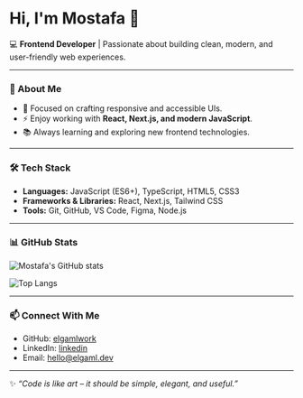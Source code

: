 # Hi, I'm Mostafa 👋  

💻 **Frontend Developer** | Passionate about building clean, modern, and user-friendly web experiences.  

---

### 🚀 About Me
- 🎨 Focused on crafting responsive and accessible UIs.  
- ⚡ Enjoy working with **React, Next.js, and modern JavaScript**.  
- 📚 Always learning and exploring new frontend technologies.  

---

### 🛠️ Tech Stack
- **Languages:** JavaScript (ES6+), TypeScript, HTML5, CSS3  
- **Frameworks & Libraries:** React, Next.js, Tailwind CSS  
- **Tools:** Git, GitHub, VS Code, Figma, Node.js  

---

### 📊 GitHub Stats
![Mostafa's GitHub stats](https://github-readme-stats.vercel.app/api?username=elgamlwork&show_icons=true&theme=tokyonight)

![Top Langs](https://github-readme-stats.vercel.app/api/top-langs/?username=elgamlwork&layout=compact&theme=tokyonight)

---

### 📫 Connect With Me
- GitHub: [elgamlwork](https://github.com/elgamlwork)  
- LinkedIn: [linkedin](https://www.linkedin.com/in/elgaml-work/)
- Email: hello@elgaml.dev  

---

✨ _“Code is like art – it should be simple, elegant, and useful.”_
